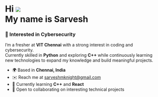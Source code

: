 Hi ![](https://user-images.githubusercontent.com/18350557/176309783-0785949b-9127-417c-8b55-ab5a4333674e.gif)  
My name is **Sarvesh**
================================================================================================================================

### 🔐 Interested in Cybersecurity
I’m a fresher at **VIT Chennai** with a strong interest in coding and cybersecurity.  
Currently skilled in **Python** and exploring **C++** while continuously learning new technologies to expand my knowledge and build meaningful projects.

* 🌍  Based in **Chennai, India**  
* ✉️  Reach me at [sarveshmknight@gmail.com](mailto:sarveshmknight@gmail.com)  
* 🧠  Currently learning **C++** and **React**  
* 👥  Open to collaborating on interesting technical projects   
